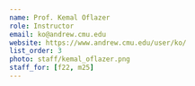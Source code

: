```yaml
---
name: Prof. Kemal Oflazer
role: Instructor
email: ko@andrew.cmu.edu
website: https://www.andrew.cmu.edu/user/ko/
list_order: 3
photo: staff/kemal_oflazer.png
staff_for: [f22, m25]
---
```

